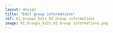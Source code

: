 ```yaml
---
layout: design
title: "Edit group informations"
ref: 01.Groups_Edit_02.Group informations
image: 01.Groups_Edit_02.Group informations.png
---
```

